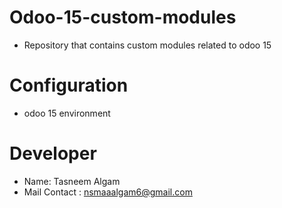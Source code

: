 Odoo-15-custom-modules
===================
* Repository that contains custom modules related to odoo 15

Configuration
=============
* odoo 15 environment

Developer
===================
* Name:	Tasneem Algam
* Mail Contact : nsmaaalgam6@gmail.com
